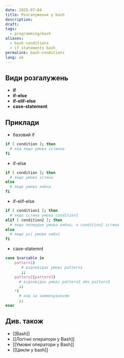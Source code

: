 ```yaml
---
date: 2025-07-04
title: Розгалуження у bash
description: 
draft: 
tags:
  - programming/bash
aliases:
  - bash conditions
  - if statements bash
permalink: bash-conditions
lang: uk
---
```


##  Види розгалужень

- **if**
- **if-else**
- **if-elif-else**
- **case-statement**

## Приклади

- базовий if

```bash
if [ condition ]; then
  # код якщо умова істинна
fi
```

- if-else

```bash
if [ condition ]; then
  # якщо умова істина
else
  # якщо умова хибна
fi
```

- if-elif-else

```bash
if [ condition1 ]; then
  # якщо істина умова condition1
elif [ condition2 ]; then
  # якщо попердня умова хибна, а condition2 істина
else
  # якщо усі умови хибні
fi
```

- case-statemnt

```bash
case $variable in
	pattern1)
	   # відповідає умові pattern1
	   ;;
	pattern2|pattern3)
	  # відопвідає умові pattern2 або pattern3
	  ;;
	*)
	  # код за замовчуванням
	  ;;
esac
```

## Див. також

- [[Bash]]
- [[Логічні оператори у Bash]]
- [[Умовні оператори у Bash]]
- [[Цикли у bash]]